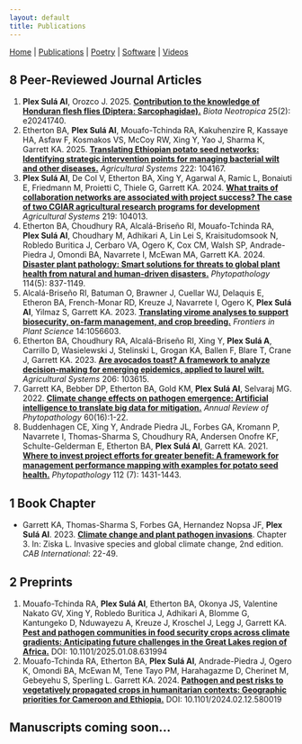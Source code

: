 ```yaml
---
layout: default
title: Publications
---
```


<nav>
    <a href="index.html">Home</a> |
    <a href="publications.html">Publications</a> |
    <a href="poetry.html">Poetry</a> |
    <a href="software.html">Software</a> |
    <a href="videos.html">Videos</a>
</nav>

## 8 Peer-Reviewed Journal Articles
1. **Plex Sulá AI**, Orozco J. 2025. **[Contribution to the knowledge of Honduran flesh flies (Diptera: Sarcophagidae).](https://www.biotaneotropica.org.br/BN/article/view/2117)** *Biota Neotropica* 25(2): e20241740. 
2. Etherton BA, **Plex Sulá AI**, Mouafo-Tchinda RA, Kakuhenzire R, Kassaye HA, Asfaw F, Kosmakos VS, McCoy RW, Xing Y, Yao J, Sharma K, Garrett KA. 2025. **[Translating Ethiopian potato seed networks: Identifying strategic intervention points for managing bacterial wilt and other diseases.](https://www.sciencedirect.com/science/article/pii/S0308521X24003172)** *Agricultural Systems* 222: 104167.
3. **Plex Sulá AI**, De Col V, Etherton BA, Xing Y, Agarwal A, Ramic L, Bonaiuti E, Friedmann M, Proietti C, Thiele G, Garrett KA. 2024. **[What traits of collaboration networks are associated with project success? The case of two CGIAR agricultural research programs for development](https://doi.org/10.1016/j.agsy.2024.104013)** *Agricultural Systems* 219: 104013.
4. Etherton BA, Choudhury RA, Alcalá-Briseño RI, Mouafo-Tchinda RA, **Plex Sulá AI**, Choudhary M, Adhikari A, Lin Lei S, Kraisitudomsook N, Robledo Buritica J, Cerbaro VA, Ogero K, Cox CM, Walsh SP, Andrade-Piedra J, Omondi BA, Navarrete I, McEwan MA, Garrett KA. 2024. **[Disaster plant pathology: Smart solutions for threats to global plant health from natural and human-driven disasters.](https://doi.org/10.1094/PHYTO-03-24-0079-FI)** *Phytopathology* 114(5): 837-1149.
5. Alcalá-Briseño RI, Batuman O, Brawner J, Cuellar WJ, Delaquis E, Etheron BA, French-Monar RD, Kreuze J, Navarrete I, Ogero K, **Plex Sulá AI**, Yilmaz S, Garrett KA. 2023. **[Translating virome analyses to support biosecurity, on-farm management, and crop breeding.](https://www.frontiersin.org/articles/10.3389/fpls.2023.1056603/abstract)** *Frontiers in Plant Science* 14:1056603.
6. Etherton BA, Choudhury RA, Alcalá-Briseño RI, Xing Y, **Plex Sulá A**, Carrillo D, Wasielewski J, Stelinski L, Grogan KA, Ballen F, Blare T, Crane J, Garrett KA. 2023. **[Are avocados toast? A framework to analyze decision-making for emerging epidemics, applied to laurel wilt.](https://www.sciencedirect.com/science/article/pii/S0308521X23000203?via%3Dihub)** *Agricultural Systems* 206: 103615. 
7. Garrett KA, Bebber DP, Etherton BA, Gold KM, **Plex Sulá AI**, Selvaraj MG. 2022. **[Climate change effects on pathogen emergence: Artificial intelligence to translate big data for mitigation.](https://www.annualreviews.org/doi/pdf/10.1146/annurev-phyto-021021-042636)** *Annual Review of Phytopathology* 60(16):1-22.
8. Buddenhagen CE, Xing Y, Andrade Piedra JL, Forbes GA, Kromann P, Navarrete I, Thomas-Sharma S, Choudhury RA, Andersen Onofre KF, Schulte-Gelderman E, Etherton BA, **Plex Sulá AI**, Garrett KA. 2021. **[Where to invest project efforts for greater benefit: A framework for management performance mapping with examples for potato seed health.](https://apsjournals.apsnet.org/doi/10.1094/PHYTO-05-20-0202-R)** *Phytopathology* 112 (7): 1431-1443.

## 1 Book Chapter
- Garrett KA, Thomas-Sharma S, Forbes GA, Hernandez Nopsa JF, **Plex Sulá AI**. 2023. **[Climate change and plant pathogen invasions](https://www.cabidigitallibrary.org/doi/book/10.1079/9781800621459.0000)**. Chapter 3. In: Ziska L. Invasive species and global climate change, 2nd edition. *CAB International*: 22-49.

## 2 Preprints
1.  Mouafo-Tchinda RA, **Plex Sulá AI**, Etherton BA, Okonya JS, Valentine Nakato GV, Xing Y, Robledo Buritica J, Adhikari A, Blomme G, Kantungeko D, Nduwayezu A, Kreuze J, Kroschel J, Legg J, Garrett KA. **[Pest and pathogen communities in food security crops across climate gradients: Anticipating future challenges in the Great Lakes region of Africa.](https://doi.org/10.1101/2025.01.08.631994)** DOI: 10.1101/2025.01.08.631994
2. Mouafo-Tchinda RA, Etherton BA, **Plex Sulá AI**, Andrade-Piedra J, Ogero K, Omondi BA, McEwan M, Tene Tayo PM, Harahagazme D, Cherinet M, Gebeyehu S, Sperling L. Garrett KA. 2024. **[Pathogen and pest risks to vegetatively propagated crops in humanitarian contexts: Geographic priorities for Cameroon and Ethiopia.](https://doi.org/10.1101/2024.02.12.580019)** DOI: 10.1101/2024.02.12.580019

## Manuscripts coming soon...

